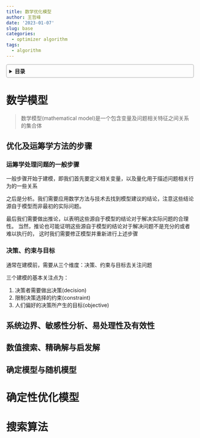 ```yaml
---
title: 数学优化模型
author: 王哲峰
date: '2023-01-07'
slug: base
categories:
  - optimizer algorithm
tags:
  - algorithm
---
```


<style>
details {
    border: 1px solid #aaa;
    border-radius: 4px;
    padding: .5em .5em 0;
}
summary {
    font-weight: bold;
    margin: -.5em -.5em 0;
    padding: .5em;
}
details[open] {
    padding: .5em;
}
details[open] summary {
    border-bottom: 1px solid #aaa;
    margin-bottom: .5em;
}
</style>

<details><summary>目录</summary><p>

- [数学模型](#数学模型)
  - [优化及运筹学方法的步骤](#优化及运筹学方法的步骤)
    - [运筹学处理问题的一般步骤](#运筹学处理问题的一般步骤)
    - [决策、约束与目标](#决策约束与目标)
  - [系统边界、敏感性分析、易处理性及有效性](#系统边界敏感性分析易处理性及有效性)
  - [数值搜索、精确解与启发解](#数值搜索精确解与启发解)
  - [确定模型与随机模型](#确定模型与随机模型)
- [确定性优化模型](#确定性优化模型)
- [搜索算法](#搜索算法)
</p></details><p></p>

# 数学模型

> 数学模型(mathematical model)是一个包含变量及问题相关特征之间关系的集合体

## 优化及运筹学方法的步骤

### 运筹学处理问题的一般步骤

一般步骤开始于建模，即我们首先要定义相关变量，以及量化用于描述问题相关行为的一些关系

之后是分析。我们需要应用数学方法与技术去找到模型建议的结论，注意这些结论源自于模型而非最初的实际问题。

最后我们需要做出推论，以表明这些源自于模型的结论对于解决实际问题的合理性。
当然，推论也可能证明这些源自于模型的结论对于解决问题不是充分的或者难以执行的，
这时我们需要修正模型并重新进行上述步骤

### 决策、约束与目标

通常在建模前，需要从三个维度：决策、约束与目标去关注问题

三个建模的基本关注点为：

1. 决策者需要做出决策(decision)
2. 限制决策选择的约束(constraint)
3. 人们偏好的决策所产生的目标(objective)


## 系统边界、敏感性分析、易处理性及有效性


## 数值搜索、精确解与启发解


## 确定模型与随机模型



# 确定性优化模型


# 搜索算法


